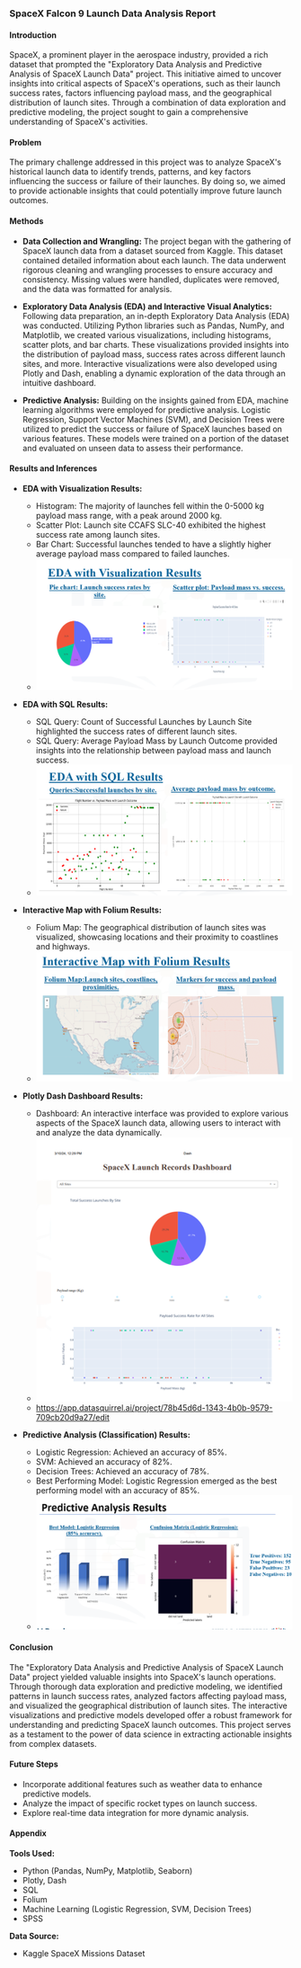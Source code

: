 ### SpaceX Falcon 9 Launch Data Analysis Report

#### Introduction
SpaceX, a prominent player in the aerospace industry, provided a rich dataset that prompted the "Exploratory Data Analysis and Predictive Analysis of SpaceX Launch Data" project. This initiative aimed to uncover insights into critical aspects of SpaceX's operations, such as their launch success rates, factors influencing payload mass, and the geographical distribution of launch sites. Through a combination of data exploration and predictive modeling, the project sought to gain a comprehensive understanding of SpaceX's activities.

#### Problem
The primary challenge addressed in this project was to analyze SpaceX's historical launch data to identify trends, patterns, and key factors influencing the success or failure of their launches. By doing so, we aimed to provide actionable insights that could potentially improve future launch outcomes.

#### Methods
- **Data Collection and Wrangling:** The project began with the gathering of SpaceX launch data from a dataset sourced from Kaggle. This dataset contained detailed information about each launch. The data underwent rigorous cleaning and wrangling processes to ensure accuracy and consistency. Missing values were handled, duplicates were removed, and the data was formatted for analysis.

- **Exploratory Data Analysis (EDA) and Interactive Visual Analytics:** Following data preparation, an in-depth Exploratory Data Analysis (EDA) was conducted. Utilizing Python libraries such as Pandas, NumPy, and Matplotlib, we created various visualizations, including histograms, scatter plots, and bar charts. These visualizations provided insights into the distribution of payload mass, success rates across different launch sites, and more. Interactive visualizations were also developed using Plotly and Dash, enabling a dynamic exploration of the data through an intuitive dashboard.

- **Predictive Analysis:** Building on the insights gained from EDA, machine learning algorithms were employed for predictive analysis. Logistic Regression, Support Vector Machines (SVM), and Decision Trees were utilized to predict the success or failure of SpaceX launches based on various features. These models were trained on a portion of the dataset and evaluated on unseen data to assess their performance.

#### Results and Inferences
- **EDA with Visualization Results:**
  - Histogram: The majority of launches fell within the 0-5000 kg payload mass range, with a peak around 2000 kg.
  - Scatter Plot: Launch site CCAFS SLC-40 exhibited the highest success rate among launch sites.
  - Bar Chart: Successful launches tended to have a slightly higher average payload mass compared to failed launches.
  - ![EDA Visualization Results](https://github.com/vgopika999/FINAL-PROJECT/blob/main/EDA%20visualisation%20result.png)

- **EDA with SQL Results:**
  - SQL Query: Count of Successful Launches by Launch Site highlighted the success rates of different launch sites.
  - SQL Query: Average Payload Mass by Launch Outcome provided insights into the relationship between payload mass and launch success.
  - ![EDA SQL Results](https://github.com/vgopika999/FINAL-PROJECT/blob/main/EDA%20SQL%20results.png)

- **Interactive Map with Folium Results:**
  - Folium Map: The geographical distribution of launch sites was visualized, showcasing locations and their proximity to coastlines and highways.
  - ![Folium Map](https://github.com/vgopika999/FINAL-PROJECT/blob/main/Folium%20map.png)

- **Plotly Dash Dashboard Results:**
  - Dashboard: An interactive interface was provided to explore various aspects of the SpaceX launch data, allowing users to interact with and analyze the data dynamically.
  - ![Dash Result](https://github.com/vgopika999/FINAL-PROJECT/blob/main/Dash%20result.png)
  - https://app.datasquirrel.ai/project/78b45d6d-1343-4b0b-9579-709cb20d9a27/edit

- **Predictive Analysis (Classification) Results:**
  - Logistic Regression: Achieved an accuracy of 85%.
  - SVM: Achieved an accuracy of 82%.
  - Decision Trees: Achieved an accuracy of 78%.
  - Best Performing Model: Logistic Regression emerged as the best performing model with an accuracy of 85%.
  - ![Predictive Analysis Results](https://github.com/vgopika999/FINAL-PROJECT/blob/main/Predictive%20analysis%20result.png)

#### Conclusion
The "Exploratory Data Analysis and Predictive Analysis of SpaceX Launch Data" project yielded valuable insights into SpaceX's launch operations. Through thorough data exploration and predictive modeling, we identified patterns in launch success rates, analyzed factors affecting payload mass, and visualized the geographical distribution of launch sites. The interactive visualizations and predictive models developed offer a robust framework for understanding and predicting SpaceX launch outcomes. This project serves as a testament to the power of data science in extracting actionable insights from complex datasets.

#### Future Steps
- Incorporate additional features such as weather data to enhance predictive models.
- Analyze the impact of specific rocket types on launch success.
- Explore real-time data integration for more dynamic analysis.

#### Appendix
**Tools Used:**
- Python (Pandas, NumPy, Matplotlib, Seaborn)
- Plotly, Dash
- SQL
- Folium
- Machine Learning (Logistic Regression, SVM, Decision Trees)
- SPSS

**Data Source:**
- Kaggle SpaceX Missions Dataset
